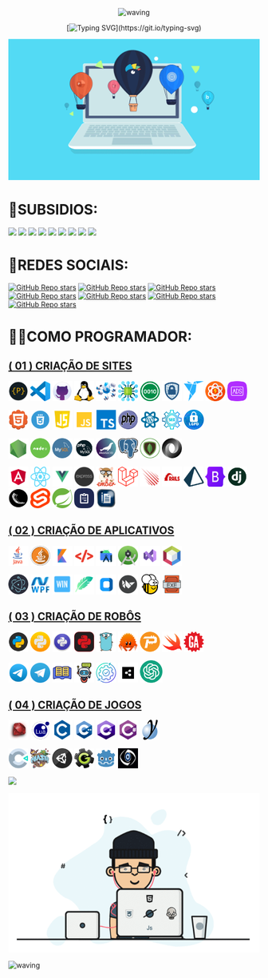 <div align="center" >
 
![waving](https://capsule-render.vercel.app/api?type=waving&height=90&color=gradient)
 
[![Typing SVG](https://readme-typing-svg.herokuapp.com?font=Mouse+Memoirs&size=65&pause=500&color=0711FF&vCenter=true&width=600&height=70&lines=👋OLÁ+USUÁRIO!;😎EU+SOU+O+VILHALVA!;💻UM+BOM+PROGRAMADOR...;🌝FULL+STACK!)](https://git.io/typing-svg)
</div>

[![MasterHead](./MIDIAS/MIDIA_1.gif)](https://github.com/VILHALVA?tab=repositories&q=+topic:CURSO)

# 👶SUBSIDIOS:
<a href="https://github.com/VILHALVA/CURSO-DE-PORTUGOL" target="_blank"><img src="https://img.shields.io/badge/SE%20FOR%20NOVATO%20CLIQUE%20AQUI-FF00FF?style=for-the-badge&logo=github&logoColor=white" target="_blank"></a>
<a href="https://github.com/VILHALVA?tab=repositories&q=+topic:CURSO" target="_blank"><img src="https://img.shields.io/badge/MEUS%20CURSOS-FF0000?style=for-the-badge&logo=github&logoColor=white" target="_blank"></a>
<a href="https://github.com/VILHALVA?tab=repositories&q=+topic:MINI-CURSO" target="_blank"><img src="https://img.shields.io/badge/MEUS%20MINICURSOS-FF0000?style=for-the-badge&logo=github&logoColor=white" target="_blank"></a>
<a href="https://github.com/VILHALVA?tab=repositories&q=+topic:PROJETO" target="_blank"><img src="https://img.shields.io/badge/MEUS%20PROJETOS-FFF000?style=for-the-badge&logo=github&logoColor=white" target="_blank"></a>
<a href="https://github.com/VILHALVA?tab=repositories" target="_blank"><img src="https://img.shields.io/badge/MEUS%20REPOSITÓRIOS-00FF00?style=for-the-badge&logo=github&logoColor=white" target="_blank"></a>
<a href="https://vilhalva.github.io/STYLER/STYLER.html" target="_blank"><img src="https://img.shields.io/badge/MEU%20PRIMEIRO%20SITE-0000FF?style=for-the-badge&logo=google&logoColor=white" target="_blank"></a>
<a href="./HELP/README.md" target="_blank"><img src="https://img.shields.io/badge/NOS%20AJUDE-0000FF?style=for-the-badge&logo=google&logoColor=white" target="_blank"></a>
<a href="./MAIS SOBRE MIM/README.md" target="_blank"><img src="https://img.shields.io/badge/ME%20CONHEÇA%20MAIS-0000FF?style=for-the-badge&logo=google&logoColor=white" target="_blank"></a>
<a href="./FREELANCER/README.md" target="_blank"><img src="https://img.shields.io/badge/SOU%20FREELANCER-FF0000?style=for-the-badge&logo=google&logoColor=white" target="_blank"></a>

# 🌚REDES SOCIAIS:
[![GitHub Repo stars](https://img.shields.io/badge/CODIGOS-CANAL-03A9F4?logo=telegram)](https://t.me/CODIGOCN) 
[![GitHub Repo stars](https://img.shields.io/badge/MEU-CANAL-03A9F4?logo=telegram)](https://t.me/VILHALVA100_CANAL) 
[![GitHub Repo stars](https://img.shields.io/badge/PARCERIA-SUPERCHATS-03A9F4?logo=telegram)](https://t.me/DIVULGACAO2023) <br>
[![GitHub Repo stars](https://img.shields.io/badge/MEU%20PERFIL-GITHUB-03A9F4?logo=github)](https://github.com/VILHALVA)
[![GitHub Repo stars](https://img.shields.io/badge/MEU-CANAL-03A9F4?logo=youtube)](https://www.youtube.com/channel/UCmSPU_gp3NA7a8pb5Iwy3lQ)
[![GitHub Repo stars](https://img.shields.io/badge/MEU-FACEBOOK-03A9F4?logo=facebook)](https://facebook.com/VILHALVA100)
[![GitHub Repo stars](https://img.shields.io/badge/MEU-LINKEDIN-03A9F4?logo=linkedin)](http://www.linkedin.com/in/vilhalva)

# 👨‍💻COMO PROGRAMADOR:
## [( 01 ) CRIAÇÃO DE SITES](https://github.com/VILHALVA?tab=repositories&q=+topic:SITE)
<a href="https://github.com/VILHALVA/CURSO-DE-PORTUGOL" target="_blank" rel="noreferrer"><img src="FOTOS/PORTUGOL.png" alt="PORTUGOL" width="40" height="40"/></a>
<a href="https://github.com/VILHALVA/CURSO-DE-LINGUAGENS" target="_blank" rel="noreferrer"><img src="FOTOS/LINGUAGENS.png" alt="LINGUAGENS" width="40" height="40"/></a>
<a href="https://github.com/VILHALVA/CURSO-DE-GITHUB" target="_blank" rel="noreferrer"><img src="FOTOS/GITHUB.png" alt="GITHUB" width="40" height="40"/></a>
<a href="https://github.com/VILHALVA/CURSO-DE-LINUX" target="_blank" rel="noreferrer"><img src="FOTOS/LINUX.png" alt="LINUX" width="40" height="40"/></a>
<a href="https://github.com/VILHALVA/CURSO-DE-REDES-DE-COMPUTADORES" target="_blank" rel="noreferrer"><img src="FOTOS/REDES_DE_COMPUTADORES.png" alt="REDES DE COMPUTADORES" width="40" height="40"/></a>
<a href="https://github.com/VILHALVA/CURSO-DE-HARDWARE" target="_blank" rel="noreferrer"><img src="FOTOS/HARDWARE.png" alt="HARDWARE" width="40" height="40"/></a>
<a href="https://github.com/VILHALVA/CURSO-DE-BASES-NUMERICAS" target="_blank" rel="noreferrer"><img src="FOTOS/BASES_BINARIAS.png" alt="BASES NUMERICAS" width="40" height="40"/></a>
<a href="https://github.com/VILHALVA/CURSO-DE-SEGURANCA-DA-INFORMACAO" target="_blank" rel="noreferrer"><img src="FOTOS/SEGURANCA_DA_INFORMACAO.png" alt="SEGURANÇA DA INFORMAÇÃO" width="40" height="40"/></a>
<a href="https://github.com/VILHALVA/CURSO-DE-FREELANCER" target="_blank" rel="noreferrer"><img src="FOTOS/FREELANCER.png" alt="FREELANCER" width="40" height="40"/></a>
<a href="https://github.com/VILHALVA/CURSO-DE-MARKETING" target="_blank" rel="noreferrer"><img src="FOTOS/MARKETING.png" alt="MARKETING" width="40" height="40"/></a>
<a href="https://github.com/VILHALVA/CURSO-DE-ANUNCIOS" target="_blank" rel="noreferrer"><img src="FOTOS/ANUNCIOS_2.png" alt="ANUNCIOS" width="40" height="40"/></a>

<a href="https://github.com/VILHALVA/CURSO-DE-HTML-E-CSS" target="_blank" rel="noreferrer"> <img src="FOTOS/HTML.png" alt="HTML" width="40" height="40"/></a> 
<a href="https://github.com/VILHALVA/CURSO-DE-HTML-E-CSS" target="_blank" rel="noreferrer"><img src="FOTOS/CSS.png" alt="CSS" width="40" height="40"/></a> 
<a href="https://github.com/VILHALVA/CURSO-DE-JAVASCRIPT" target="_blank" rel="noreferrer"> <img src="FOTOS/JAVASCRIPT.png" alt="JAVASCRIPT" width="40" height="40"/></a>
<a href="https://github.com/VILHALVA/CURSO-DE-JAVASCRIPT-POO" target="_blank" rel="noreferrer"> <img src="FOTOS/JAVASCRIPT_POO.png" alt="JAVASCRIPT POO" width="40" height="40"/></a>
<a href="https://github.com/VILHALVA/CURSO-DE-TYPESCRIPT" target="_blank" rel="noreferrer"> <img src="FOTOS/TYPESCRIPT.png" alt="TYPECRIPT" width="40" height="40"/></a>
<a href="https://github.com/VILHALVA/CURSO-DE-PHP" target="_blank" rel="noreferrer"><img src="FOTOS/PHP.png" alt="PHP" width="40" height="40"/></a> 
<a href="https://github.com/VILHALVA/CURSO-DE-WORDPRESS" target="_blank" rel="noreferrer"><img src="FOTOS/WORDPRESS.png" alt="WORDPRESS" width="40" height="40"/></a>
<a href="https://github.com/VILHALVA/CURSO-DE-SEO" target="_blank" rel="noreferrer"><img src="FOTOS/SEO.png" alt="SEO" width="40" height="40"/></a>
<a href="https://github.com/VILHALVA/CURSO-DE-LGPD" target="_blank" rel="noreferrer"><img src="FOTOS/LGPD.png" alt="LGPD" width="40" height="40"/></a>

<a href="https://github.com/VILHALVA/CURSO-DE-NODEJS" target="_blank" rel="noreferrer"><img src="FOTOS/NODEJS.png" alt="NODEJS" width="40" height="40"/></a>
<a href="https://github.com/VILHALVA/CURSO-DE-NODEJS-COM-MYSQL" target="_blank" rel="noreferrer"><img src="FOTOS/NODEJS_COM_MYSQL.png" alt="NODEJS" width="40" height="40"/></a>
<a href="https://github.com/VILHALVA/CURSO-DE-MYSQL" target="_blank" rel="noreferrer"><img src="FOTOS/MYSQL.png" alt="MYSQL" width="40" height="40"/></a> 
<a href="https://github.com/VILHALVA/CURSO-DE-MYSQL-COM-PHP" target="_blank" rel="noreferrer"><img src="FOTOS/MYSQL_COM_PHP.png" alt="MYSQL COM PHP" width="40" height="40"/></a> 
<a href="https://github.com/VILHALVA/CURSO-DE-MARIADB" target="_blank" rel="noreferrer"><img src="FOTOS/MARIADB.png" alt="MARIADB" width="40" height="40"/></a>
<a href="https://github.com/VILHALVA/CURSO-DE-POSTGRESQL" target="_blank" rel="noreferrer"><img src="FOTOS/POSTGRESQL.png" alt="POSTGRESQL" width="40" height="40"/></a>
<a href="https://github.com/VILHALVA/CURSO-DE-MONGODB" target="_blank" rel="noreferrer"><img src="FOTOS/MONGODB.png" alt="MONGODB" width="40" height="40"/></a>
<a href="https://github.com/VILHALVA/CURSO-DE-JSON" target="_blank" rel="noreferrer"><img src="FOTOS/JSON.png" alt="JSON" width="40" height="40"/></a>

<a href="https://github.com/VILHALVA/CURSO-DE-ANGULAR" target="_blank" rel="noreferrer"><img src="FOTOS/ANGULAR.png" alt="ANGULAR" width="40" height="40"/></a>
<a href="https://github.com/VILHALVA/CURSO-DE-REACT" target="_blank" rel="noreferrer"><img src="FOTOS/REACT.png" alt="REACT" width="40" height="40"/></a>
<a href="https://github.com/VILHALVA/CURSO-DE-VUEJS" target="_blank" rel="noreferrer"><img src="FOTOS/VUEJS.png" alt="VUEJS" width="40" height="40"/></a>
<a href="https://github.com/VILHALVA/CURSO-DE-EXPRESSJS" target="_blank" rel="noreferrer"><img src="FOTOS/EXPRESSJS.png" alt="EXPRESSJS" width="40" height="40"/></a>
<a href="https://github.com/VILHALVA/CURSO-DE-EMBERJS" target="_blank" rel="noreferrer"><img src="FOTOS/EMBER.png" alt="EMBERJS" width="40" height="40"/></a>
<a href="https://github.com/VILHALVA/CURSO-DE-LARAVEL" target="_blank" rel="noreferrer"><img src="FOTOS/LARAVEL.png" alt="LARAVEL" width="40" height="40"/></a>
<a href="https://github.com/VILHALVA/CURSO-DE-METEORJS" target="_blank" rel="noreferrer"><img src="FOTOS/METEORJS.png" alt="METEORJS" width="40" height="40"/></a>
<a href="https://github.com/VILHALVA/CURSO-DE-RUBYONRAILS" target="_blank" rel="noreferrer"><img src="FOTOS/RUBY_ON_RAILS.png" alt="RUBYONRAILS" width="40" height="40"/></a>
<a href="https://github.com/VILHALVA/CURSO-DE-PRISMA" target="_blank" rel="noreferrer"><img src="FOTOS/PRISMA.png" alt="PRISMA" width="40" height="40"/></a>
<a href="https://github.com/VILHALVA/CURSO-DE-BOOTSTRAP" target="_blank" rel="noreferrer"><img src="FOTOS/BOOTSTRAP.png" alt="BOOTSTRAP" width="40" height="40"/></a>
<a href="https://github.com/VILHALVA/CURSO-DE-DJANGO" target="_blank" rel="noreferrer"><img src="FOTOS/DJANGO.png" alt="DJANGO" width="40" height="40"/></a>
<a href="https://github.com/VILHALVA/CURSO-DE-FLASK" target="_blank" rel="noreferrer"><img src="FOTOS/FLASK_2.png" alt="FLASK" width="40" height="40"/></a>
<a href="https://github.com/VILHALVA/CURSO-DE-SVELTE" target="_blank" rel="noreferrer"><img src="FOTOS/SVELTE.png" alt="SVELTE" width="40" height="40"/></a>
<a href="https://github.com/VILHALVA/CURSO-DE-SPRING-BOOT" target="_blank" rel="noreferrer"><img src="FOTOS/SPRING_BOOT.png" alt="SPRING BOOT" width="40" height="40"/></a>
<a href="https://github.com/VILHALVA/BOTOES-DESABILITADOS" target="_blank" rel="noreferrer"><img src="FOTOS/BOTOES.png" alt="BOTÕES DESABILITADOS" width="40" height="40"/></a>
<a href="https://github.com/VILHALVA/EXPRESSOES-REGULARES" target="_blank" rel="noreferrer"><img src="FOTOS/EXPRESSOES_REGULARES.png" alt="EXPRESSÕES REGULARES" width="40" height="40"/></a>

## [( 02 ) CRIAÇÃO DE APLICATIVOS](https://github.com/VILHALVA?tab=repositories&q=+topic:APLICATIVO)
<a href="https://github.com/VILHALVA/CURSO-DE-JAVA" target="_blank" rel="noreferrer"><img src="FOTOS/JAVA.png" alt="JAVA" width="40" height="40"/></a> 
<a href="https://github.com/VILHALVA/CURSO-DE-JAVA-POO" target="_blank" rel="noreferrer"><img src="FOTOS/JAVA_POO.png" alt="JAVA POO" width="40" height="40"/></a>
<a href="https://github.com/VILHALVA/CURSO-DE-KOTLIN" target="_blank" rel="noreferrer"> <img src="FOTOS/KOTLIN.png" alt="KOTLIN" width="40" height="40"/></a>
<a href="https://github.com/VILHALVA/CURSO-DE-XML" target="_blank" rel="noreferrer"><img src="FOTOS/XML.png" alt="XML" width="40" height="40"/></a> 
<a href="https://github.com/VILHALVA/CURSO-DE-ANDROID-STUDIO-EM-JAVA" target="_blank" rel="noreferrer"><img src="FOTOS/ANDROID_STUDIO.png" alt="ANDROID STUDIO" width="40" height="40"/></a>
<a href="https://github.com/VILHALVA/CURSO-DE-ANDROID-STUDIO-EM-KOTLIN" target="_blank" rel="noreferrer"><img src="FOTOS/ANDROID_STUDIO_KTR.png" alt="ANDROID STUDIO" width="40" height="40"/></a>
<a href="https://github.com/VILHALVA/CURSO-DE-VISUAL-STUDIO-2022" target="_blank" rel="noreferrer"><img src="FOTOS/VISUAL_STUDIO_2022.png" alt="VISUAL STUDIO 2022" width="40" height="40"/></a>
<a href="https://github.com/VILHALVA/CURSO-DE-JAVA-SWING" target="_blank" rel="noreferrer"><img src="FOTOS/JAVA_SWING_2.png" alt="JAVA SWING" width="40" height="40"/></a>

<a href="https://github.com/VILHALVA/CURSO-DE-ELECTRONJS" target="_blank" rel="noreferrer"><img src="FOTOS/ELECTRONJS.png" alt="ELECTRONJS" width="40" height="40"/></a>
<a href="https://github.com/VILHALVA/CURSO-DE-WPF" target="_blank" rel="noreferrer"><img src="FOTOS/WPF.png" alt="WPF" width="40" height="40"/></a>
<a href="https://github.com/VILHALVA/CURSO-DE-WINFORMS" target="_blank" rel="noreferrer"><img src="FOTOS/WINFORMS.png" alt="WINFORMS" width="40" height="40"/></a>
<a href="https://github.com/VILHALVA/CURSO-DE-TKINTER" target="_blank" rel="noreferrer"><img src="FOTOS/TKINTER_2.png" alt="TKINTER" width="40" height="40"/></a>
<a href="https://github.com/VILHALVA/CURSO-DE-CUSTOMTKINTER" target="_blank" rel="noreferrer"><img src="FOTOS/CUSTOMTKINTER.png" alt="CUSTOMTKINTER" width="40" height="40"/></a>
<a href="https://github.com/VILHALVA/CURSO-DE-KIVY" target="_blank" rel="noreferrer"><img src="FOTOS/KIVY.png" alt="KIVY" width="40" height="40"/></a>
<a href="https://github.com/VILHALVA/CURSO-DE-BEEWARE" target="_blank" rel="noreferrer"><img src="FOTOS/BEEWARE.png" alt="BEEWARE" width="40" height="40"/></a>
<a href="https://github.com/VILHALVA/CURSO-DE-EXE" target="_blank" rel="noreferrer"><img src="FOTOS/EXE_2.png" alt="EXE" width="40" height="40"/></a>

## [( 03 ) CRIAÇÃO DE ROBÔS](https://github.com/VILHALVA?tab=repositories&q=+topic:BOT)
<a href="https://github.com/VILHALVA/CURSO-DE-PYTHON" target="_blank" rel="noreferrer"><img src="FOTOS/PYTHON.png" alt="PYTHON" width="40" height="40"/></a>
<a href="https://github.com/VILHALVA/CURSO-DE-PYTHON-POO" target="_blank" rel="noreferrer"><img src="FOTOS/PYTHON_POO.png" alt="PYTHON POO" width="40" height="40"/></a>
<a href="https://github.com/VILHALVA/CURSO-DE-LOGICA-COM-PYTHON" target="_blank" rel="noreferrer"><img src="FOTOS/LOGICA_COM_PYTHON.jpg" alt="LOGICA COM PYTHON" width="40" height="40"/></a>
<a href="https://github.com/VILHALVA/MESTRE-DO-PYTHON" target="_blank" rel="noreferrer"><img src="FOTOS/MESTRE_DO_PYTHON.png" alt="MESTRE DO PYTHON" width="40" height="40"/></a>
<a href="https://github.com/VILHALVA/CURSO-DE-GOLANG" target="_blank" rel="noreferrer"><img src="FOTOS/GO.png" alt="GO" width="40" height="40"/></a>
<a href="https://github.com/VILHALVA/CURSO-DE-RUST" target="_blank" rel="noreferrer"><img src="FOTOS/RUST.png" alt="RUST" width="40" height="40"/></a>
<a href="https://github.com/VILHALVA/CURSO-DE-PASCAL" target="_blank" rel="noreferrer"><img src="FOTOS/PASCAL.png" alt="PASCAL" width="40" height="40"/></a>
<a href="https://github.com/VILHALVA/CURSO-DE-SWIFT" target="_blank" rel="noreferrer"><img src="FOTOS/SWIFT.png" alt="SWIFT" width="40" height="40"/></a>
<a href="https://github.com/VILHALVA/CURSO-DE-ASSEMBLY" target="_blank" rel="noreferrer"><img src="FOTOS/ASSEMBLY.png" alt="ASSEMBLY" width="40" height="40"/></a>

<a href="https://github.com/VILHALVA/CURSO-DE-TELEBOT" target="_blank" rel="noreferrer"><img src="FOTOS/TELEBOT_2.png" alt="TELEBOT" width="40" height="40"/></a>
<a href="https://github.com/VILHALVA/CURSO-DE-TELEGRAM-BOT" target="_blank" rel="noreferrer"><img src="FOTOS/TELEGRAMBOT_2.png" alt="TELEGRAM BOT" width="40" height="40"/></a>
<a href="https://github.com/VILHALVA/REQUERIMENTOS-VIA-ECHOBOT" target="_blank" rel="noreferrer"><img src="FOTOS/REQUERIMENTOS_VIA_ECHOBOT.png" alt="REQUERIMENTOS VIA ECHOBOT" width="40" height="40"/></a>
<a href="https://github.com/VILHALVA/CURSO-DE-CHATBOT" target="_blank" rel="noreferrer"><img src="FOTOS/CHATBOT.png" alt="CHATBOT" width="40" height="40"/></a>
<a href="https://github.com/VILHALVA/CURSO-DE-AUTOMACAO" target="_blank" rel="noreferrer"><img src="FOTOS/AUTOMACAO.png" alt="AUTOMACAO" width="40" height="40"/></a>
<a href="https://github.com/VILHALVA/CURSO-DE-BOTPRESS" target="_blank" rel="noreferrer"><img src="FOTOS/BOTPRESS.png" alt="BOTPRESS" width="40" height="40"/></a>
<a href="https://github.com/VILHALVA/CURSO-DE-INTELIGENCIA-ARTIFICIAL" target="_blank" rel="noreferrer"><img src="FOTOS/INTELIGENCIA_ARTIFICIAL.png" alt="IA" width="45" height="45"/></a>

## [ ( 04 ) CRIAÇÃO DE JOGOS](https://github.com/VILHALVA?tab=repositories&q=+topic:JOGO)
<a href="https://github.com/VILHALVA/CURSO-DE-RUBY" target="_blank" rel="noreferrer"><img src="FOTOS/RUBY.jpg" alt="RUBY" width="40" height="40"/></a>
<a href="https://github.com/VILHALVA/CURSO-DE-LUA" target="_blank" rel="noreferrer"><img src="FOTOS/LUA.png" alt="LUA" width="40" height="40"/></a>
<a href="https://github.com/VILHALVA/CURSO-DE-C" target="_blank" rel="noreferrer"><img src="FOTOS/C.png" alt="C" width="40" height="40"/></a>
<a href="https://github.com/VILHALVA/CURSO-DE-C-PLUS-PLUS" target="_blank" rel="noreferrer"><img src="FOTOS/C_PLUS_PLUS.png" alt="C++" width="40" height="40"/></a>
<a href="https://github.com/VILHALVA/CURSO-DE-C-SHARP" target="_blank" rel="noreferrer"><img src="FOTOS/C_SHARP.png" alt="C#" width="40" height="40"/></a>
<a href="https://github.com/VILHALVA/CURSO-DE-C-SHARP-POO" target="_blank" rel="noreferrer"><img src="FOTOS/C_SHARP_POO.png" alt="C# POO" width="40" height="40"/></a>
<a href="https://github.com/VILHALVA/CURSO-DE-GML" target="_blank" rel="noreferrer"><img src="FOTOS/GML.png" alt="GML" width="40" height="40"/></a>

<a href="https://github.com/VILHALVA/CURSO-DE-CONSTRUCT" target="_blank" rel="noreferrer"><img src="FOTOS/CONSTRUT.png" alt="CONSTRUCT" width="40" height="40"/></a>
<a href="https://github.com/VILHALVA/CURSO-DE-PHASER" target="_blank" rel="noreferrer"><img src="FOTOS/PHASER.png" alt="PHASER" width="40" height="40"/></a>
<a href="https://github.com/VILHALVA/CURSO-DE-UNITY" target="_blank" rel="noreferrer"><img src="FOTOS/UNITY.png" alt="UNITY" width="40" height="40"/></a>
<a href="https://github.com/VILHALVA/CURSO-DE-GAME-MAKER" target="_blank" rel="noreferrer"><img src="FOTOS/GAME_MAKER.png" alt="GAME MAKER" width="40" height="40"/></a> 
<a href="https://github.com/VILHALVA/CURSO-DE-GODOT" target="_blank" rel="noreferrer"><img src="FOTOS/GODOT.png" alt="GODOT" width="40" height="40"/></a> 
<a href="https://github.com/VILHALVA/CURSO-DE-CRYENGINE" target="_blank" rel="noreferrer"><img src="FOTOS/CRYENGINE_2.png" alt="CRYENGINE" width="40" height="40"/></a> <br>

![](https://i.imgur.com/waxVImv.png)

[![MasterHead](./MIDIAS/MIDIA_2.gif)](https://github.com/VILHALVA?tab=repositories&q=+topic:PROJETO)
 
![waving](https://capsule-render.vercel.app/api?type=waving&height=90&color=gradient)

